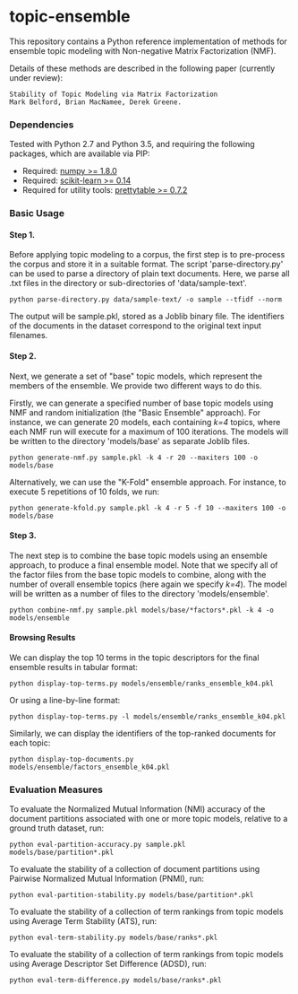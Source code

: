 topic-ensemble
===============

This repository contains a Python reference implementation of methods for ensemble topic modeling with Non-negative Matrix Factorization (NMF).

Details of these methods are described in the following paper (currently under review):

	Stability of Topic Modeling via Matrix Factorization
	Mark Belford, Brian MacNamee, Derek Greene.
	
### Dependencies
Tested with Python 2.7 and Python 3.5, and requiring the following packages, which are available via PIP:

* Required: [numpy >= 1.8.0](http://www.numpy.org/)
* Required: [scikit-learn >= 0.14](http://scikit-learn.org/stable/)
* Required for utility tools: [prettytable >= 0.7.2](https://code.google.com/p/prettytable/)

### Basic Usage
#### Step 1. 
Before applying topic modeling to a corpus, the first step is to pre-process the corpus and store it in a suitable format. The script 'parse-directory.py' can be used to parse a directory of plain text documents. Here, we parse all .txt files in the directory or sub-directories of 'data/sample-text'. 

	python parse-directory.py data/sample-text/ -o sample --tfidf --norm

The output will be sample.pkl, stored as a Joblib binary file. The identifiers of the documents in the dataset correspond to the original text input filenames.

#### Step 2. 
Next, we generate a set of "base" topic models, which represent the members of the ensemble. We provide two different ways to do this.

Firstly, we can generate a specified number of base topic models using NMF and random initialization (the "Basic Ensemble" approach). For instance, we can generate 20 models, each containing *k=4* topics, where each NMF run will execute for a maximum of 100 iterations. The models will be written to the directory 'models/base' as separate Joblib files.
	
	python generate-nmf.py sample.pkl -k 4 -r 20 --maxiters 100 -o models/base

Alternatively, we can use the "K-Fold" ensemble approach. For instance, to execute 5 repetitions of 10 folds, we run: 

	python generate-kfold.py sample.pkl -k 4 -r 5 -f 10 --maxiters 100 -o models/base

#### Step 3. 
The next step is to combine the base topic models using an ensemble approach, to produce a final ensemble model. Note that we specify all of the factor files from the base topic models to combine, along with the number of overall ensemble topics (here again we specify *k=4*). The model will be written as a number of files to the directory 'models/ensemble'.

	python combine-nmf.py sample.pkl models/base/*factors*.pkl -k 4 -o models/ensemble

#### Browsing Results

We can display the top 10 terms in the topic descriptors for the final ensemble results in tabular format:

	python display-top-terms.py models/ensemble/ranks_ensemble_k04.pkl 

Or using a line-by-line format:

	python display-top-terms.py -l models/ensemble/ranks_ensemble_k04.pkl 

Similarly, we can display the identifiers of the top-ranked documents for each topic:

	python display-top-documents.py models/ensemble/factors_ensemble_k04.pkl 

### Evaluation Measures

To evaluate the Normalized Mutual Information (NMI) accuracy of the document partitions associated with one or more topic models, relative to a ground truth dataset, run:
	
	python eval-partition-accuracy.py sample.pkl models/base/partition*.pkl 

To evaluate the stability of a collection of document partitions using Pairwise Normalized Mutual Information (PNMI), run:

	python eval-partition-stability.py models/base/partition*.pkl 

To evaluate the stability of a collection of term rankings from topic models using Average Term Stability (ATS), run:

	python eval-term-stability.py models/base/ranks*.pkl 

To evaluate the stability of a collection of term rankings from topic models using Average Descriptor Set Difference (ADSD), run:

	python eval-term-difference.py models/base/ranks*.pkl
